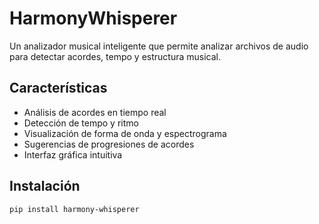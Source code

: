 # HarmonyWhisperer

Un analizador musical inteligente que permite analizar archivos de audio para detectar acordes, tempo y estructura musical.

## Características

- Análisis de acordes en tiempo real
- Detección de tempo y ritmo
- Visualización de forma de onda y espectrograma
- Sugerencias de progresiones de acordes
- Interfaz gráfica intuitiva

## Instalación

```bash
pip install harmony-whisperer